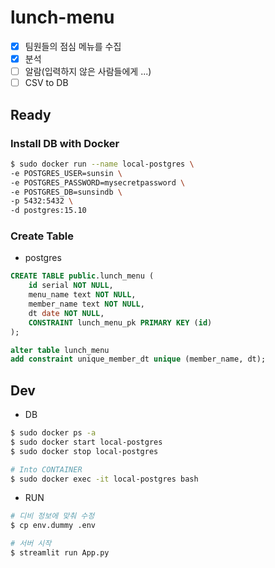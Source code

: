 # lunch-menu
- [x] 팀원들의 점심 메뉴를 수집
- [x] 분석
- [ ] 알람(입력하지 않은 사람들에게 ...)
- [ ] CSV to DB

## Ready
### Install DB with Docker
```bash
$ sudo docker run --name local-postgres \
-e POSTGRES_USER=sunsin \
-e POSTGRES_PASSWORD=mysecretpassword \
-e POSTGRES_DB=sunsindb \
-p 5432:5432 \
-d postgres:15.10
```

### Create Table
- postgres
```sql
CREATE TABLE public.lunch_menu (
	id serial NOT NULL,
	menu_name text NOT NULL,
	member_name text NOT NULL,
	dt date NOT NULL,
	CONSTRAINT lunch_menu_pk PRIMARY KEY (id)
);

alter table lunch_menu
add constraint unique_member_dt unique (member_name, dt);
```

## Dev
- DB
```bash
$ sudo docker ps -a
$ sudo docker start local-postgres
$ sudo docker stop local-postgres

# Into CONTAINER
$ sudo docker exec -it local-postgres bash
```

- RUN
```bash
# 디비 정보에 맞춰 수정
$ cp env.dummy .env

# 서버 시작
$ streamlit run App.py
```
